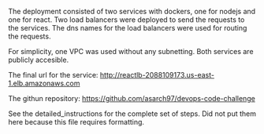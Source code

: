 
The deployment consisted of two services with dockers, one for nodejs and one for react. Two load balancers
were deployed to send the requests to the services. The dns names for the load balancers were used for routing
the requests.

For simplicity, one VPC was used without any subnetting. Both services are publicly accesible.

The final url for the service:
http://reactlb-2088109173.us-east-1.elb.amazonaws.com

The githun repository:
https://github.com/asarch97/devops-code-challenge

See the detailed_instructions for the complete set of steps. Did not put them here because this file requires formatting.

